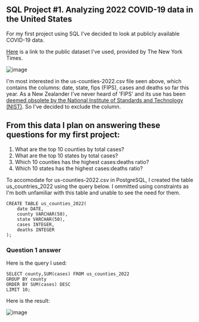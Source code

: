 ## SQL Project #1. Analyzing 2022 COVID-19 data in the United States

For my first project using SQL I've decided to look at publicly available COVID-19 data.

[Here](https://github.com/nytimes/covid-19-data) is a link to the public dataset I've used, provided by The New York Times.

![image](https://user-images.githubusercontent.com/105367716/169653225-ddd37ebd-b429-487e-b96d-d43e1bec5758.png)

I'm most interested in the us-counties-2022.csv file seen above, which contains the columns: date, state, fips (FIPS), cases and deaths so far this year. As a New Zealander I've never heard of 'FIPS' and its use has been [deemed obsolete by the National Institute of Standards and Technology (NIST)](https://www.govinfo.gov/content/pkg/FR-2008-09-02/pdf/E8-20306.pdf). So I've decided to exclude the column.

## From this data I plan on answering these questions for my first project:
1. What are the top 10 counties by total cases?
2. What are the top 10 states by total cases?
3. Which 10 counties has the highest cases:deaths ratio?
4. Which 10 states has the highest cases:deaths ratio?

To accomodate for us-counties-2022.csv in PostgreSQL, I created the table us_countries_2022 using the query below. I ommitted using constraints as I'm both unfamiliar with this table and unable to see the need for them.
```
CREATE TABLE us_counties_2022(
    date DATE,
    county VARCHAR(50),
    state VARCHAR(50),
    cases INTEGER,
    deaths INTEGER
);
```

### Question 1 answer
Here is the query I used:
```
SELECT county,SUM(cases) FROM us_counties_2022
GROUP BY county
ORDER BY SUM(cases) DESC
LIMIT 10;
```
Here is the result:

![image](https://user-images.githubusercontent.com/105367716/169653069-b8fbaa9c-b3af-4530-b7d2-4f404c04dc43.png)
